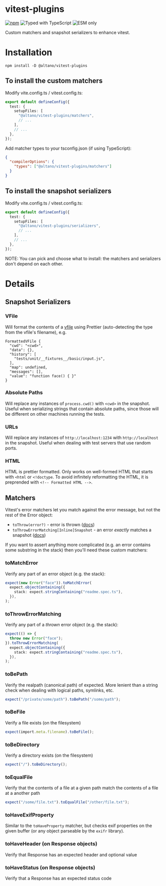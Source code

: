 # vitest-plugins

[![npm](https://badgen.net/npm/v/@altano/vitest-plugins)](https://www.npmjs.com/package/@altano/vitest-plugins) ![Typed with TypeScript](https://badgen.net/npm/types/@altano/vitest-plugins) ![ESM only](https://badgen.net/badge/module/esm%20only?icon=js)

Custom matchers and snapshot serializers to enhance vitest.

# Installation

```
npm install -D @altano/vitest-plugins
```

## To install the custom matchers

Modify vite.config.ts / vitest.config.ts:

```ts
export default defineConfig({
  test: {
    setupFiles: [
      "@altano/vitest-plugins/matchers",
      // ...
    ],
    // ...
  },
});
```

Add matcher types to your tsconfig.json (if using TypeScript):

```json
{
  "compilerOptions": {
    "types": ["@altano/vitest-plugins/matchers"]
  }
}
```

## To install the snapshot serializers

Modify vite.config.ts / vitest.config.ts:

```ts
export default defineConfig({
  test: {
    setupFiles: [
      "@altano/vitest-plugins/serializers",
      // ...
    ],
    // ...
  },
});
```

NOTE: You can pick and choose what to install: the matchers and serializers don't depend on each other.

# Details

## Snapshot Serializers

### VFile

Will format the contents of a [vfile](https://unifiedjs.com/explore/package/vfile/) using Prettier (auto-detecting the type from the vfile's filename), e.g.

```snap
FormattedVFile {
  "cwd": "<cwd>",
  "data": {},
  "history": [
    "tests/unit/__fixtures__/basic/input.js",
  ],
  "map": undefined,
  "messages": [],
  "value": "function face() { }"
}
```

### Absolute Paths

Will replace any instances of `process.cwd()` with `<cwd>` in the snapshot. Useful when serializing strings that contain absolute paths, since those will be different on other machines running the tests.

### URLs

Will replace any instances of `http://localhost:1234` with `http://localhost` in the snapshot. Useful when dealing with test servers that use random ports.

### HTML

HTML is prettier formatted. Only works on well-formed HTML that starts with `<html` or `<!doctype`. To avoid infinitely reformatting the HTML, it is preprended with `<!-- Formatted HTML -->`.

## Matchers

Vitest's error matchers let you match against the error message, but not the rest of the Error object:

- `toThrow(error?)` - error is thrown ([docs](https://jestjs.io/docs/expect#tothrowerror))
- `toThrowErrorMatching[Inline]Snapshot` - an error _exactly_ matches a snapshot ([docs](https://jestjs.io/docs/expect#tothrowerrormatchingsnapshothint))

If you want to assert anything more complicated (e.g. an error contains some substring in the stack) then you'll need these custom matchers:

### toMatchError

Verify any part of an error object (e.g. the stack):

```ts
expect(new Error("face")).toMatchError(
  expect.objectContaining({
    stack: expect.stringContaining("readme.spec.ts"),
  }),
);
```

### toThrowErrorMatching

Verify any part of a _thrown_ error object (e.g. the stack):

```ts
expect(() => {
  throw new Error("face");
}).toThrowErrorMatching(
  expect.objectContaining({
    stack: expect.stringContaining("readme.spec.ts"),
  }),
);
```

### toBePath

Verify the realpath (canonical path) of expected. More lenient than a string check when dealing with logical paths, symlinks, etc.

```ts
expect("/private/some/path").toBePath("/some/path");
```

### toBeFile

Verify a file exists (on the filesystem)

```ts
expect(import.meta.filename).toBeFile();
```

### toBeDirectory

Verify a directory exists (on the filesystem)

```ts
expect("/").toBeDirectory();
```

### toEqualFile

Verify that the contents of a file at a given path match the contents of a file at a another path

```ts
expect("/some/file.txt").toEqualFile("/other/file.txt");
```

### toHaveExifProperty

Similar to the `toHaveProperty` matcher, but checks exif properties on the given buffer (or any object parseable by the `exifr` library).

### toHaveHeader (on Response objects)

Verify that Response has an expected header and optional value

### toHaveStatus (on Response objects)

Verify that a Response has an expected status code
